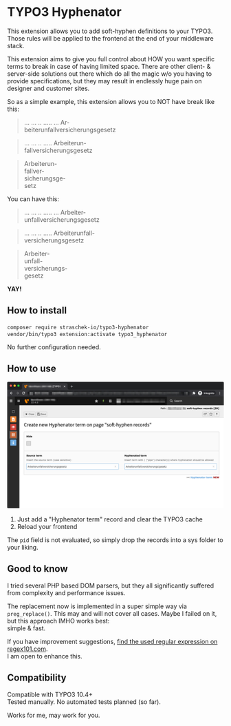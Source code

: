 TYPO3 Hyphenator
======================================

This extension allows you to add soft-hyphen definitions to your TYPO3.  
Those rules will be applied to the frontend at the end of your middleware stack.

This extension aims to give you full control about HOW you want specific terms 
to break in case of having limited space. There are other client- & server-side 
solutions out there which do all the magic w/o you having to provide specifications, 
but they may result in endlessly huge pain on designer and customer sites. 

So as a simple example, this extension allows you to NOT have break like this:  

> ... ... .. ..... ... Ar-   
> beiterunfallversicherungsgesetz

> ... ... .. ..... Arbeiterun-  
> fallversicherungsgesetz

> Arbeiterun-       
> fallver-  
> sicherungsge-  
> setz

You can have this:

> ... ... .. ..... ... Arbeiter-  
> unfallversicherungsgesetz

> ... ... .. ..... Arbeiterunfall-  
> versicherungsgesetz

> Arbeiter-  
> unfall-  
> versicherungs-  
> gesetz

**YAY!**

## How to install

```
composer require straschek-io/typo3-hyphenator  
vendor/bin/typo3 extension:activate typo3_hyphenator
```

No further configuration needed.

## How to use

![Screenshot of the TYPO3 backend with a record example](./Documentation/record.png "Record example")

1. Just add a "Hyphenator term" record and clear the TYPO3 cache
2. Reload your frontend

The `pid` field is not evaluated, so simply drop the records into a
sys folder to your liking. 

## Good to know

I tried several PHP based DOM parsers, but they all significantly suffered from complexity
and performance issues.  

The replacement now is implemented in a super simple way via `preg_replace()`. This may 
and will not cover all cases. Maybe I failed on it, but this approach IMHO works best:   
simple & fast.

If you have improvement suggestions, [find the used regular expression on regex101.com](https://regex101.com/r/TqEXaV/1).   
I am open to enhance this.

## Compatibility

Compatible with TYPO3 10.4+   
Tested manually. No automated tests planned (so far).

Works for me, may work for you.
